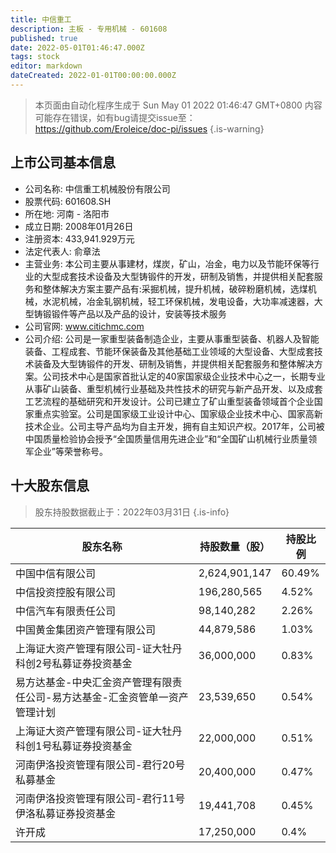 ```yaml
---
title: 中信重工
description: 主板 - 专用机械 - 601608
published: true
date: 2022-05-01T01:46:47.000Z
tags: stock
editor: markdown
dateCreated: 2022-01-01T00:00:00.000Z
---
```


> 本页面由自动化程序生成于 Sun May 01 2022 01:46:47 GMT+0800
> 内容可能存在错误，如有bug请提交issue至：https://github.com/Eroleice/doc-pi/issues
{.is-warning}

## 上市公司基本信息
- 公司名称: 中信重工机械股份有限公司
- 股票代码: 601608.SH
- 所在地: 河南 - 洛阳市
- 成立日期: 2008年01月26日
- 注册资本: 433,941.929万元
- 法定代表人: 俞章法
- 主营业务: 本公司主要从事建材，煤炭，矿山，冶金，电力以及节能环保等行业的大型成套技术设备及大型铸锻件的开发，研制及销售，并提供相关配套服务和整体解决方案主要产品有:采掘机械，提升机械，破碎粉磨机械，选煤机械，水泥机械，冶金轧钢机械，轻工环保机械，发电设备，大功率减速器，大型铸锻锻件等产品以及产品的设计，安装等技术服务
- 公司官网: www.citichmc.com
- 公司介绍: 公司是一家重型装备制造企业，主要从事重型装备、机器人及智能装备、工程成套、节能环保装备及其他基础工业领域的大型设备、大型成套技术装备及大型铸锻件的开发、研制及销售，并提供相关配套服务和整体解决方案。公司技术中心是国家首批认定的40家国家级企业技术中心之一，长期专业从事矿山装备、重型机械行业基础及共性技术的研究与新产品开发、以及成套工艺流程的基础研究和开发设计。公司已建立了矿山重型装备领域首个企业国家重点实验室。公司是国家级工业设计中心、国家级企业技术中心、国家高新技术企业。公司主导产品均为自主开发，拥有自主知识产权。2017年，公司被中国质量检验协会授予“全国质量信用先进企业”和“全国矿山机械行业质量领军企业”等荣誉称号。


## 十大股东信息
> 股东持股数据截止于：2022年03月31日
{.is-info}

| 股东名称 | 持股数量（股） | 持股比例 |
| --- | --- | --- |
| 中国中信有限公司 | 2,624,901,147 | 60.49% |
| 中信投资控股有限公司 | 196,280,565 | 4.52% |
| 中信汽车有限责任公司 | 98,140,282 | 2.26% |
| 中国黄金集团资产管理有限公司 | 44,879,586 | 1.03% |
| 上海证大资产管理有限公司-证大牡丹科创2号私募证券投资基金 | 36,000,000 | 0.83% |
| 易方达基金-中央汇金资产管理有限责任公司-易方达基金-汇金资管单一资产管理计划 | 23,539,650 | 0.54% |
| 上海证大资产管理有限公司-证大牡丹科创1号私募证券投资基金 | 22,000,000 | 0.51% |
| 河南伊洛投资管理有限公司-君行20号私募基金 | 20,400,000 | 0.47% |
| 河南伊洛投资管理有限公司-君行11号伊洛私募证券投资基金 | 19,441,708 | 0.45% |
| 许开成 | 17,250,000 | 0.4% |





